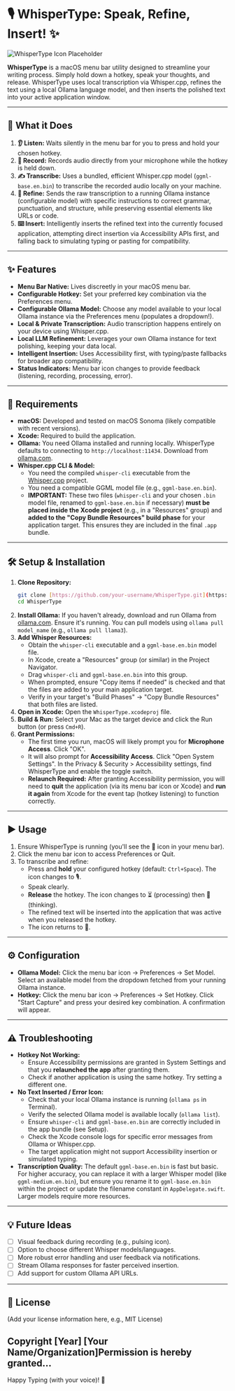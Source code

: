 # 🎙️ WhisperType: Speak, Refine, Insert! ✨

![WhisperType Icon Placeholder](https://placehold.co/100x100/7B68EE/FFFFFF?text=WT)

**WhisperType** is a macOS menu bar utility designed to streamline your writing process. Simply hold down a hotkey, speak your thoughts, and release. WhisperType uses local transcription via Whisper.cpp, refines the text using a local Ollama language model, and then inserts the polished text into your active application window.

---

## 🤔 What it Does

1.  **👂 Listen:** Waits silently in the menu bar for you to press and hold your chosen hotkey.
2.  **🎤 Record:** Records audio directly from your microphone while the hotkey is held down.
3.  **✍️ Transcribe:** Uses a bundled, efficient Whisper.cpp model (`ggml-base.en.bin`) to transcribe the recorded audio locally on your machine.
4.  **🧠 Refine:** Sends the raw transcription to a running Ollama instance (configurable model) with specific instructions to correct grammar, punctuation, and structure, while preserving essential elements like URLs or code.
5.  **⌨️ Insert:** Intelligently inserts the refined text into the currently focused application, attempting direct insertion via Accessibility APIs first, and falling back to simulating typing or pasting for compatibility.

---

## ✨ Features

* **Menu Bar Native:** Lives discreetly in your macOS menu bar.
* **Configurable Hotkey:** Set your preferred key combination via the Preferences menu.
* **Configurable Ollama Model:** Choose any model available to your local Ollama instance via the Preferences menu (populates a dropdown!).
* **Local & Private Transcription:** Audio transcription happens entirely on your device using Whisper.cpp.
* **Local LLM Refinement:** Leverages your own Ollama instance for text polishing, keeping your data local.
* **Intelligent Insertion:** Uses Accessibility first, with typing/paste fallbacks for broader app compatibility.
* **Status Indicators:** Menu bar icon changes to provide feedback (listening, recording, processing, error).

---

## 🚀 Requirements

* **macOS:** Developed and tested on macOS Sonoma (likely compatible with recent versions).
* **Xcode:** Required to build the application.
* **Ollama:** You need Ollama installed and running locally. WhisperType defaults to connecting to `http://localhost:11434`. Download from [ollama.com](https://ollama.com/).
* **Whisper.cpp CLI & Model:**
    * You need the compiled `whisper-cli` executable from the [Whisper.cpp](https://github.com/ggerganov/whisper.cpp) project.
    * You need a compatible GGML model file (e.g., `ggml-base.en.bin`).
    * **IMPORTANT:** These two files (`whisper-cli` and your chosen `.bin` model file, renamed to `ggml-base.en.bin` if necessary) **must be placed inside the Xcode project** (e.g., in a "Resources" group) and **added to the "Copy Bundle Resources" build phase** for your application target. This ensures they are included in the final `.app` bundle.

---

## 🛠️ Setup & Installation

1.  **Clone Repository:**
    ```bash
    git clone [https://github.com/your-username/WhisperType.git](https://github.com/your-username/WhisperType.git) # Replace with your repo URL
    cd WhisperType
    ```
2.  **Install Ollama:** If you haven't already, download and run Ollama from [ollama.com](https://ollama.com/). Ensure it's running. You can pull models using `ollama pull model_name` (e.g., `ollama pull llama3`).
3.  **Add Whisper Resources:**
    * Obtain the `whisper-cli` executable and a `ggml-base.en.bin` model file.
    * In Xcode, create a "Resources" group (or similar) in the Project Navigator.
    * Drag `whisper-cli` and `ggml-base.en.bin` into this group.
    * When prompted, ensure "Copy items if needed" is checked and that the files are added to your main application target.
    * Verify in your target's "Build Phases" -> "Copy Bundle Resources" that both files are listed.
4.  **Open in Xcode:** Open the `WhisperType.xcodeproj` file.
5.  **Build & Run:** Select your Mac as the target device and click the Run button (or press `Cmd+R`).
6.  **Grant Permissions:**
    * The first time you run, macOS will likely prompt you for **Microphone Access**. Click "OK".
    * It will also prompt for **Accessibility Access**. Click "Open System Settings". In the Privacy & Security > Accessibility settings, find WhisperType and enable the toggle switch.
    * **Relaunch Required:** After granting Accessibility permission, you will need to **quit** the application (via its menu bar icon or Xcode) and **run it again** from Xcode for the event tap (hotkey listening) to function correctly.

---

## ▶️ Usage

1.  Ensure WhisperType is running (you'll see the 🎤 icon in your menu bar).
2.  Click the menu bar icon to access Preferences or Quit.
3.  To transcribe and refine:
    * Press and **hold** your configured hotkey (default: `Ctrl+Space`). The icon changes to 🎙️.
    * Speak clearly.
    * **Release** the hotkey. The icon changes to ⏳ (processing) then 🧠 (thinking).
    * The refined text will be inserted into the application that was active when you released the hotkey.
    * The icon returns to 🎤.

---

## ⚙️ Configuration

* **Ollama Model:** Click the menu bar icon -> Preferences -> Set Model. Select an available model from the dropdown fetched from your running Ollama instance.
* **Hotkey:** Click the menu bar icon -> Preferences -> Set Hotkey. Click "Start Capture" and press your desired key combination. A confirmation will appear.

---

## ⚠️ Troubleshooting

* **Hotkey Not Working:**
    * Ensure Accessibility permissions are granted in System Settings and that you **relaunched the app** after granting them.
    * Check if another application is using the same hotkey. Try setting a different one.
* **No Text Inserted / Error Icon:**
    * Check that your local Ollama instance is running (`ollama ps` in Terminal).
    * Verify the selected Ollama model is available locally (`ollama list`).
    * Ensure `whisper-cli` and `ggml-base.en.bin` are correctly included in the app bundle (see Setup).
    * Check the Xcode console logs for specific error messages from Ollama or Whisper.cpp.
    * The target application might not support Accessibility insertion or simulated typing.
* **Transcription Quality:** The default `ggml-base.en.bin` is fast but basic. For higher accuracy, you can replace it with a larger Whisper model (like `ggml-medium.en.bin`), but ensure you rename it to `ggml-base.en.bin` within the project or update the filename constant in `AppDelegate.swift`. Larger models require more resources.

---

## 💡 Future Ideas

* [ ] Visual feedback during recording (e.g., pulsing icon).
* [ ] Option to choose different Whisper models/languages.
* [ ] More robust error handling and user feedback via notifications.
* [ ] Stream Ollama responses for faster perceived insertion.
* [ ] Add support for custom Ollama API URLs.

---

## 📜 License

(Add your license information here, e.g., MIT License)

Copyright [Year] [Your Name/Organization]Permission is hereby granted...
---

Happy Typing (with your voice)! 🎉
